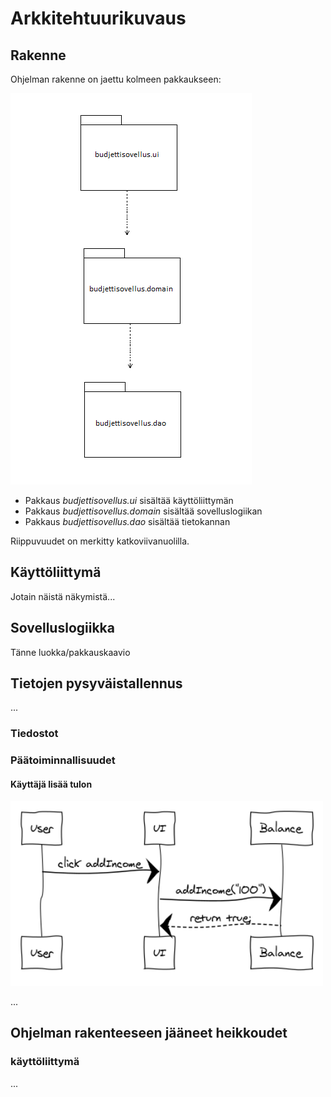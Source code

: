 # Arkkitehtuurikuvaus

## Rakenne

Ohjelman rakenne on jaettu kolmeen pakkaukseen:

<img src="https://github.com/jjkolari/ot-harjoitustyo/blob/master/dokumentointi/nakymat/pakkaukset.png">

* Pakkaus *budjettisovellus.ui* sisältää käyttöliittymän
* Pakkaus *budjettisovellus.domain* sisältää sovelluslogiikan
* Pakkaus *budjettisovellus.dao* sisältää tietokannan

Riippuvuudet on merkitty katkoviivanuolilla.

## Käyttöliittymä



Jotain näistä näkymistä...

## Sovelluslogiikka

Tänne luokka/pakkauskaavio

## Tietojen pysyväistallennus

...

### Tiedostot


### Päätoiminnallisuudet

#### Käyttäjä lisää tulon

<img src="https://raw.githubusercontent.com/jjkolari/ot-harjoitustyo/master/dokumentointi/addIncome.png" width="500">

...

## Ohjelman rakenteeseen jääneet heikkoudet

### käyttöliittymä

...

